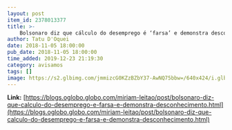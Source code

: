 ```yaml
---
layout: post
item_id: 2378013377
title: >-
    Bolsonaro diz que cálculo do desemprego é ‘farsa’ e demonstra desconhecimento : Míriam Leitão
author: Tatu D'Oquei
date: 2018-11-05 18:00:00
pub_date: 2018-11-05 18:00:00
time_added: 2019-12-23 21:19:30
category: avisamos
tags: []
image: https://s2.glbimg.com/jmmizcG0KZzBZbY37-AwNQ75bbw=/640x424/i.glbimg.com/og/ig/infoglobo1/f/original/2018/11/05/79719875_05-11-2018_entrevista_de_jair_bolsonaro_a_datena_exibida_na_band._reproducao.jpg
---
```


**Link:** [https://blogs.oglobo.globo.com/miriam-leitao/post/bolsonaro-diz-que-calculo-do-desemprego-e-farsa-e-demonstra-desconhecimento.html](https://blogs.oglobo.globo.com/miriam-leitao/post/bolsonaro-diz-que-calculo-do-desemprego-e-farsa-e-demonstra-desconhecimento.html)

